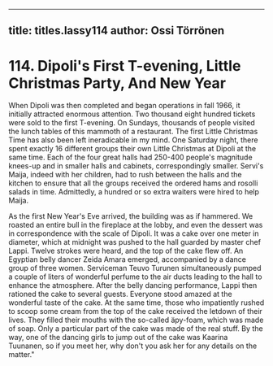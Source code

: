 
---

title: titles.lassy114
author: Ossi Törrönen
---


    
# 114. Dipoli's First T-evening, Little Christmas Party, And New Year

When Dipoli was then completed and began operations in fall 1966, it initially attracted enormous attention. Two thousand eight hundred tickets were sold to the first T-evening. On Sundays, thousands of people visited the lunch tables of this mammoth of a restaurant. The first Little Christmas Time has also been left ineradicable in my mind. One Saturday night, there spent exactly 16 different groups their own Little Christmas at Dipoli at the same time. Each of the four great halls had 250-400 people's magnitude knees-up and in smaller halls and cabinets, correspondingly smaller. Servi's Maija, indeed with her children, had to rush between the halls and the kitchen to ensure that all the groups received the ordered hams and rosolli salads in time. Admittedly, a hundred or so extra waiters were hired to help Maija.

As the first New Year's Eve arrived, the building was as if hammered. We roasted an entire bull in the fireplace at the lobby, and even the dessert was in correspondence with the scale of Dipoli. It was a cake over one meter in diameter, which at midnight was pushed to the hall guarded by master chef Lappi. Twelve strokes were heard, and the top of the cake flew off. An Egyptian belly dancer Zeida Amara emerged, accompanied by a dance group of three women. Serviceman Teuvo Turunen simultaneously pumped a couple of liters of wonderful perfume to the air ducts leading to the hall to enhance the atmosphere. After the belly dancing performance, Lappi then rationed the cake to several guests. Everyone stood amazed at the wonderful taste of the cake. At the same time, those who impatiently rushed to scoop some cream from the top of the cake received the letdown of their lives. They filled their mouths with the so-called äpy-foam, which was made of soap. Only a particular part of the cake was made of the real stuff. By the way, one of the dancing girls to jump out of the cake was Kaarina Tuunanen, so if you meet her, why don't you ask her for any details on the matter."
